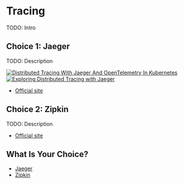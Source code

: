 # Tracing

TODO: Intro

## Choice 1: Jaeger

TODO: Description

[![Distributed Tracing With Jaeger And OpenTelemetry In Kubernetes](https://img.youtube.com/vi/FK0uh-7nDSg/0.jpg)](https://youtu.be/FK0uh-7nDSg)
[![Exploring Distributed Tracing with Jaeger](https://img.youtube.com/vi/wsm_Tz1I5_8/0.jpg)](https://youtu.be/wsm_Tz1I5_8)
* [Official site](https://www.jaegertracing.io/)

## Choice 2: Zipkin

TODO: Description

* [Official site](https://zipkin.io/)

## What Is Your Choice?

* [Jaeger](jaeger.md)
* [Zipkin](zipkin.md)
